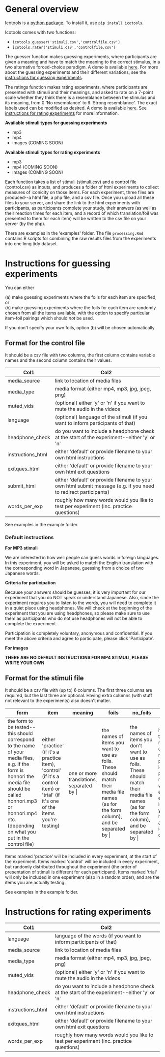# General overview

Icotools is a [python package](https://pypi.org/project/icotools/). To install it, use `pip install icotools`.

Icotools comes with two functions:

- `icotools.guesser('stimuli.csv','controlfile.csv')`
- `icotools.rater('stimuli.csv','controlfile.csv')`

The guesser function makes guessing experiments, where participants are given a meaning and have to match the meaning to the correct stimulus, in a two alternative forced-choice paradigm. A demo is available [here](https://honestcookingblog.com/experiments/experiment1.html#). For more about the guessing experiments and their different variations, see the [instructions for guessing experiments](#Instructions-for-guessing-experiments).

The ratings function makes rating experiments, where participants are presented with stimuli and their meanings, and asked to rate on a 7-point scale whether they think there is a resemblance between the stimulus and its meaning, from 0 'No resemblance' to 6 'Strong resemblance'. The exact labels used can be modified as desired. A demo is available [here](https://honestcookingblog.com/ratings/experiment1.html#). See [instructions for rating experiments](#Instructions-for-rating-experiments) for more information.

**Available stimuli types for guessing experiments**  
* mp3
* mp4
* images (COMING SOON)

**Available stimuli types for rating experiments**
* mp3
* mp4 (COMING SOON)
* images (COMING SOON)

Each function takes a list of stimuli (stimuli.csv) and a control file (control.csv) as inputs, and produces a folder of html experiments to collect measures of iconicity on those items. For each experiment, three files are produced--a html file, a php file, and a csv file. Once you upload all these files to your server, and share the link to the html experiments with participants, as participants complete your study, their answers (as well as their reaction times for each item, and a record of which translation/foil was presented to them for each item) will be written to the csv file on your server (by the php). 

There are examples in the 'examples' folder. The file `processing.Rmd` contains R scripts for combining the raw results files from the experiments into one long tidy dataset. 

# Instructions for guessing experiments

You can either 

(a) make guessing experiments where the foils for each item are specified, or   
(b) make guessing experiments where the foils for each item are randomly chosen from all the items available, with the option to specify particular item-foil pairings which should *not* be used.

If you don't specify your own foils, option (b) will be chosen automatically.

## Format for the control file

It should be a csv file with two columns, the first column contains variable names and the second column contains their values.

|Col1             |Col2                                                                                                            |
|-----------------|----------------------------------------------------------------------------------------------------------------|
|media_source     |link to location of media files                                                                                 |
|media_type       |media format (either mp4, mp3, jpg, jpeg, png)                                                                  |                                                                           |
|muted_vids       |(optional) either 'y' or 'n' if you want to mute the audio in the videos                                        |
|language         |(optional) language of the stimuli (if you want to inform participants of that)                                 |
|headphone_check  |do you want to include a headphone check at the start of the experiment--either 'y' or 'n'                      |                                                                        |
|instructions_html|either 'default' or provide filename to your own html instructions                                              |                                                                       |
|exitques_html    |either 'default' or provide filename to your own html exit questions                                            |  
|submit_html      |either 'default' or provide filename to your own html submit message (e.g. if you need to redirect participants)|
|words_per_exp    |roughly how many words would you like to test per experiment (inc. practice questions)                          |                                                                        |

See examples in the example folder.

### Default instructions

**For MP3 stimuli**

<p>We are interested in how well people can guess words in foreign languages. In this experiment, you will be asked to match the English translation with the corresponding word in Japanese, guessing from a choice of two Japanese words.</p>

<p><strong>Criteria for participation</strong></p>
<p>Because your answers should be guesses, it is very important for our experiment that you do NOT speak or understand Japanese. Also, since the experiment requires you to listen to the words, you will need to complete it in a quiet place using headphones. We will check at the beginning of the experiment that you are using headphones, so please make sure to use them as participants who do not use headphones will not be able to complete the experiment.</p> 
<p>Participation is completely voluntary, anonymous and confidential. If you meet the above criteria and agree to participate, please click 'Participate'.</p>
    
**For images**

**THERE ARE NO DEFAULT INSTRUCTIONS FOR MP4 STIMULI, PLEASE WRITE YOUR OWN**

## Format for the stimuli file
It should be a csv file with (up to) 6 columns. The first three columns are required, but the last three are optional. Having extra columns (with stuff not relevant to the experiments) also doesn't matter.

|form                                                                                                                                                                                                                      |item                                                                                                                                |meaning                                   |foils                                                                                                                                   |no_foils                                                                                                                                      |iconic                                                                                                                                                                 |
|--------------------------------------------------------------------------------------------------------------------------------------------------------------------------------------------------------------------------|------------------------------------------------------------------------------------------------------------------------------------|------------------------------------------|----------------------------------------------------------------------------------------------------------------------------------------|----------------------------------------------------------------------------------------------------------------------------------------------|-----------------------------------------------------------------------------------------------------------------------------------------------------------------------|
|the form to be tested--this should correspond to the name of your media files, e.g. if the form is honnori the media file should be called honnori.mp3 or honnori.mp4 etc. (depending on what you put in the control file)|either 'practice' (if it's a practice item), 'control' (if it's a control item) or 'trial' (if it's one of the items you're testing)|one or more translations, separated by \\||the names of items you want to use as foils. These should match their media file names (as for the form column), and be separated by \\||the names of items you don't want to use as foils. These should match their media file names (as for the form column), and be separated by \\||if you want to have a roughly equal number of possibly iconic vs possibly not iconic words in each experiment, indicate your hypothesis about iconicity 'y' or 'n' here|

Items marked 'practice' will be included in every experiment, at the start of the experiment. Items marked 'control' will be included in every experiment, but randomly distributed throughout the experiment (the order of presentation of stimuli is different for each participant). Items marked 'trial' will only be included in one experiment (also in a random order), and are the items you are actually testing.

See examples in the example folder.

# Instructions for rating experiments

|Col1             |Col2                                                                                      |
|-----------------|------------------------------------------------------------------------------------------|
|language         |language of the words (if you want to inform participants of that)                        |
|media_source     |link to location of media files                                                           |
|media_type       |media format (either mp4, mp3, jpg, jpeg, png)                                            |                                                                           |
|muted_vids       |(optional) either 'y' or 'n' if you want to mute the audio in the videos                  |                                                                             |
|headphone_check  |do you want to include a headphone check at the start of the experiment--either 'y' or 'n'|                                                                        |
|instructions_html|either 'default' or provide filename to your own html instructions                        |                                                                       |
|exitques_html    |either 'default' or provide filename to your own html exit questions                      |                                                                        |
|words_per_exp    |roughly how many words would you like to test per experiment (inc. practice questions)    |                                                                        |

